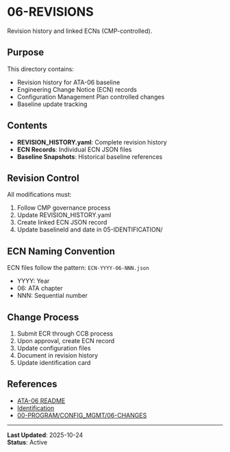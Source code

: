 # 06-REVISIONS

Revision history and linked ECNs (CMP-controlled).

## Purpose

This directory contains:
- Revision history for ATA-06 baseline
- Engineering Change Notice (ECN) records
- Configuration Management Plan controlled changes
- Baseline update tracking

## Contents

- **REVISION_HISTORY.yaml**: Complete revision history
- **ECN Records**: Individual ECN JSON files
- **Baseline Snapshots**: Historical baseline references

## Revision Control

All modifications must:
1. Follow CMP governance process
2. Update REVISION_HISTORY.yaml
3. Create linked ECN JSON record
4. Update baselineId and date in 05-IDENTIFICATION/

## ECN Naming Convention

ECN files follow the pattern: `ECN-YYYY-06-NNN.json`
- YYYY: Year
- 06: ATA chapter
- NNN: Sequential number

## Change Process

1. Submit ECR through CCB process
2. Upon approval, create ECN record
3. Update configuration files
4. Document in revision history
5. Update identification card

## References

- [ATA-06 README](../README.md)
- [Identification](../05-IDENTIFICATION/)
- [00-PROGRAM/CONFIG_MGMT/06-CHANGES](../../../../00-PROGRAM/CONFIG_MGMT/06-CHANGES/)

---

**Last Updated**: 2025-10-24  
**Status**: Active
